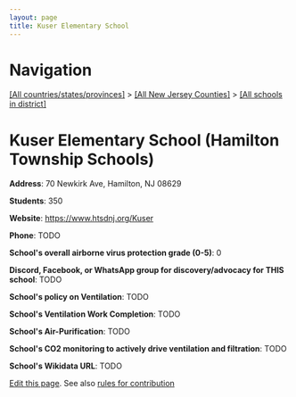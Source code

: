 ```yaml
---
layout: page
title: Kuser Elementary School
---
```

# Navigation

[[All countries/states/provinces]](../../..) > [[All New Jersey Counties]](../..) > [[All schools in district]](..)

# Kuser Elementary School (Hamilton Township Schools)

**Address**: 70 Newkirk Ave, Hamilton, NJ 08629

**Students**: 350

**Website**: <https://www.htsdnj.org/Kuser>

**Phone**: TODO

**School's overall airborne virus protection grade (0-5)**: 0

**Discord, Facebook, or WhatsApp group for discovery/advocacy for THIS school**: TODO

**School's policy on Ventilation**: TODO

**School's Ventilation Work Completion**: TODO

**School's Air-Purification**: TODO

**School's CO2 monitoring to actively drive ventilation and filtration**: TODO

**School's Wikidata URL**: TODO


[Edit this page](https://github.com/ventilate-schools/NJ/edit/main/./Hamilton_Township_Schools/Kuser_Elementary_School.md). See also [rules for contribution](../../../contribution-rules/)